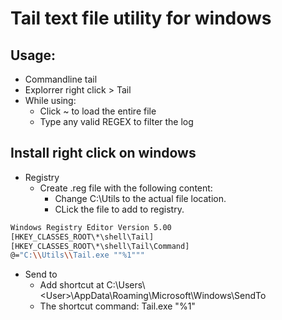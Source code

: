 # Tail text file utility for windows
## Usage:
- Commandline tail <filename>
- Explorrer right click > Tail
- While using:
	- Click ~ to load the entire file
 	- Type any valid REGEX to filter the log
## Install right click on windows
- Registry
  - Create .reg file with the following content:
	- Change C:\\Utils to the actual file location.
 	- CLick the file to add to registry.
```sh
Windows Registry Editor Version 5.00
[HKEY_CLASSES_ROOT\*\shell\Tail]
[HKEY_CLASSES_ROOT\*\shell\Tail\Command]
@="C:\\Utils\\Tail.exe ""%1"""
```
- Send to
	- Add shortcut at C:\Users\\\<User>\AppData\Roaming\Microsoft\Windows\SendTo
 	- The shortcut command: <Path to location>Tail.exe "%1"
